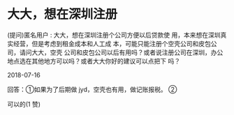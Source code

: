 # 大大，想在深圳注册

(提问)匿名用户 : 大大，想在深圳注册个公司方便以后贷款使 用，本来想在深圳真实经营，但是考虑到租金成本和人工成 本，可能只能注册个空壳公司和皮包公司，请问大大，空壳 公司和皮包公司以后有用吗？或者说注册公司在深圳，办公 地点选在其他地方可以吗？或者大大你好的建议可以点把下 吗？

2018-07-16

回答：①如果为了后期做 jyd，空壳也有用，做记账报税。 ②

可以的(1 赞)